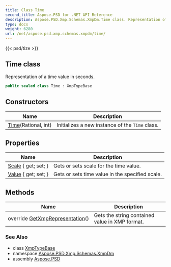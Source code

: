```yaml
---
title: Class Time
second_title: Aspose.PSD for .NET API Reference
description: Aspose.PSD.Xmp.Schemas.XmpDm.Time class. Representation of a time value in seconds
type: docs
weight: 6280
url: /net/aspose.psd.xmp.schemas.xmpdm/time/
---
```

{{< psd/tize >}}
## Time class

Representation of a time value in seconds.

```csharp
public sealed class Time : XmpTypeBase
```

## Constructors

| Name | Description |
| --- | --- |
| [Time](time/)(Rational, int) | Initializes a new instance of the `Time` class. |

## Properties

| Name | Description |
| --- | --- |
| [Scale](../../aspose.psd.xmp.schemas.xmpdm/time/scale/) { get; set; } | Gets or sets scale for the time value. |
| [Value](../../aspose.psd.xmp.schemas.xmpdm/time/value/) { get; set; } | Gets or sets time value in the specified scale. |

## Methods

| Name | Description |
| --- | --- |
| override [GetXmpRepresentation](../../aspose.psd.xmp.schemas.xmpdm/time/getxmprepresentation/)() | Gets the string contained value in XMP format. |

### See Also

* class [XmpTypeBase](../../aspose.psd.xmp.types/xmptypebase/)
* namespace [Aspose.PSD.Xmp.Schemas.XmpDm](../../aspose.psd.xmp.schemas.xmpdm/)
* assembly [Aspose.PSD](../../)


